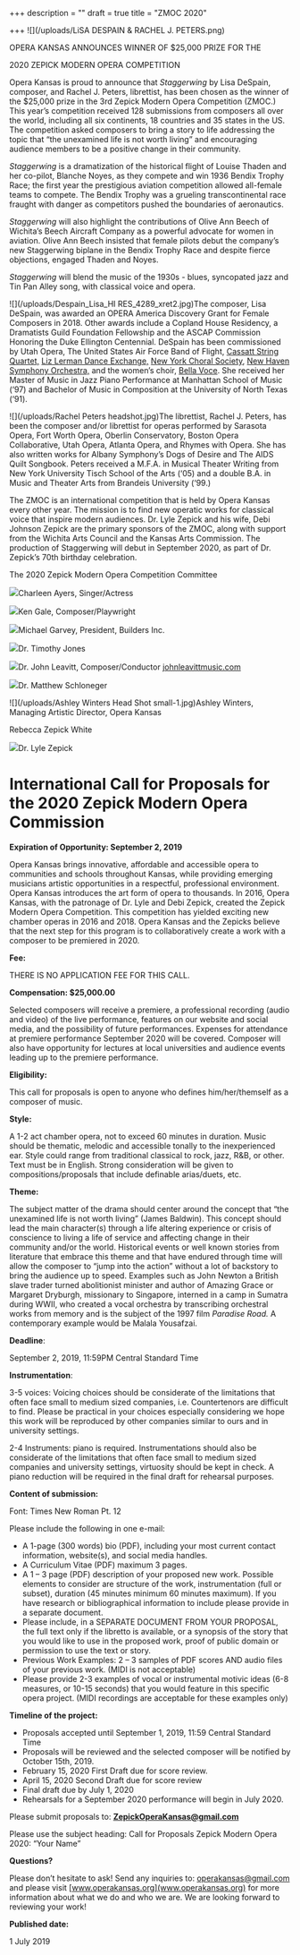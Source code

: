 +++
description = ""
draft = true
title = "ZMOC 2020"

+++
![](/uploads/LiSA DESPAIN & RACHEL J. PETERS.png)

OPERA KANSAS ANNOUNCES WINNER OF $25,000 PRIZE FOR THE

2020 ZEPICK MODERN OPERA COMPETITION

Opera Kansas is proud to announce that _Staggerwing_ by Lisa DeSpain, composer, and Rachel J. Peters, librettist, has been chosen as the winner of the $25,000 prize in the 3rd Zepick Modern Opera Competition (ZMOC.) This year’s competition received 128 submissions from composers all over the world, including all six continents, 18 countries and 35 states in the US. The competition asked composers to bring a story to life addressing the topic that “the unexamined life is not worth living” and encouraging audience members to be a positive change in their community.

_Staggerwing_ is a dramatization of the historical flight of Louise Thaden and her co-pilot, Blanche Noyes, as they compete and win 1936 Bendix Trophy Race; the first year the prestigious aviation competition allowed all-female teams to compete. The Bendix Trophy was a grueling transcontinental race fraught with danger as competitors pushed the boundaries of aeronautics.

_Staggerwing_ will also highlight the contributions of Olive Ann Beech of Wichita’s Beech Aircraft Company as a powerful advocate for women in aviation. Olive Ann Beech insisted that female pilots debut the company’s new Staggerwing biplane in the Bendix Trophy Race and despite fierce objections, engaged Thaden and Noyes.

_Staggerwing_ will blend the music of the 1930s - blues, syncopated jazz and Tin Pan Alley song, with classical voice and opera.

![](/uploads/Despain_Lisa_HI RES_4289_xret2.jpg)The composer, Lisa DeSpain, was awarded an OPERA America Discovery Grant for Female Composers in 2018. Other awards include a Copland House Residency, a Dramatists Guild Foundation Fellowship and the ASCAP Commission Honoring the Duke Ellington Centennial. DeSpain has been commissioned by Utah Opera, The United States Air Force Band of Flight, [Cassatt String Quartet,](http://www.cassattquartet.com/) [Liz Lerman Dance Exchange,](http://danceexchange.org/) [New York Choral Society](http://www.nychoral.org/), [New Haven Symphony Orchestra,](https://newhavensymphony.org/) and the women’s choir, [Bella Voce](http://www.bellavocereno.org/). She received her Master of Music in Jazz Piano Performance at Manhattan School of Music (‘97) and Bachelor of Music in Composition at the University of North Texas (‘91).

![](/uploads/Rachel Peters headshot.jpg)The librettist, Rachel J. Peters, has been the composer and/or librettist for operas performed by Sarasota Opera, Fort Worth Opera, Oberlin Conservatory, Boston Opera Collaborative, Utah Opera, Atlanta Opera, and Rhymes with Opera. She has also written works for Albany Symphony’s Dogs of Desire and The AIDS Quilt Songbook. Peters received a M.F.A. in Musical Theater Writing from New York University Tisch School of the Arts (‘05) and a double B.A. in Music and Theater Arts from Brandeis University (‘99.)

The ZMOC is an international competition that is held by Opera Kansas every other year. The mission is to find new operatic works for classical voice that inspire modern audiences. Dr. Lyle Zepick and his wife, Debi Johnson Zepick are the primary sponsors of the ZMOC, along with support from the Wichita Arts Council and the Kansas Arts Commission. The production of Staggerwing will debut in September 2020, as part of Dr. Zepick’s 70th birthday celebration.

The 2020 Zepick Modern Opera Competition Committee

![](/uploads/wichita-grand-opera-Charleen-Ayers-headshot-239x282-c.jpg)Charleen Ayers, Singer/Actress

![](/uploads/Gale.jpg)Ken Gale, Composer/Playwright

![](/uploads/garvey.jpg)Michael Garvey, President, Builders Inc.

![](/uploads/download-3.jpg)Dr. Timothy Jones

![](/uploads/John-Leavitt-2014-conducting1-400x400.jpg)Dr. John Leavitt, Composer/Conductor   [johnleavittmusic.com](http://johnleavittmusic.com/)

![](/uploads/Schloneger-Matt.jpg)Dr. Matthew Schloneger

![](/uploads/Ashley Winters Head Shot small-1.jpg)Ashley Winters, Managing Artistic Director, Opera Kansas

Rebecca Zepick White

![](/uploads/image-asset.jpg)Dr. Lyle Zepick

# **International Call for Proposals for the 2020 Zepick Modern Opera Commission**

**Expiration of Opportunity: September 2, 2019**

Opera Kansas brings innovative, affordable and accessible opera to communities and schools throughout Kansas, while providing emerging musicians artistic opportunities in a respectful, professional environment. Opera Kansas introduces the art form of opera to thousands. In 2016, Opera Kansas, with the patronage of Dr. Lyle and Debi Zepick, created the Zepick Modern Opera Competition. This competition has yielded exciting new chamber operas in 2016 and 2018. Opera Kansas and the Zepicks believe that the next step for this program is to collaboratively create a work with a composer to be premiered in 2020.

**Fee:**

THERE IS NO APPLICATION FEE FOR THIS CALL.

**Compensation: $25,000.00**

Selected composers will receive a premiere, a professional recording (audio and video) of the live performance, features on our website and social media, and the possibility of future performances. Expenses for attendance at premiere performance September 2020 will be covered. Composer will also have opportunity for lectures at local universities and audience events leading up to the premiere performance.

**Eligibility:**

This call for proposals is open to anyone who defines him/her/themself as a composer of music.

**Style:**

A 1-2 act chamber opera, not to exceed 60 minutes in duration. Music should be thematic, melodic and accessible tonally to the inexperienced ear. Style could range from traditional classical to rock, jazz, R&B, or other. Text must be in English. Strong consideration will be given to compositions/proposals that include definable arias/duets, etc.

**Theme:**

The subject matter of the drama should center around the concept that “the unexamined life is not worth living” (James Baldwin). This concept should lead the main character(s) through a life altering experience or crisis of conscience to living a life of service and affecting change in their community and/or the world. Historical events or well known stories from literature that embrace this theme and that have endured through time will allow the composer to “jump into the action” without a lot of backstory to bring the audience up to speed. Examples such as John Newton a British slave trader turned abolitionist minister and author of Amazing Grace or Margaret Dryburgh, missionary to Singapore, interned in a camp in Sumatra during WWII, who created a vocal orchestra by transcribing orchestral works from memory and is the subject of the 1997 film _Paradise Road._ A contemporary example would be Malala Yousafzai.

**Deadline**:

September 2, 2019, 11:59PM Central Standard Time

**Instrumentation**:

3-5 voices: Voicing choices should be considerate of the limitations that often face small to medium sized companies, i.e. Countertenors are difficult to find. Please be practical in your choices especially considering we hope this work will be reproduced by other companies similar to ours and in university settings.

2-4 Instruments: piano is required. Instrumentations should also be considerate of the limitations that often face small to medium sized companies and university settings, virtuosity should be kept in check. A piano reduction will be required in the final draft for rehearsal purposes.

**Content of submission:**

Font: Times New Roman Pt. 12

Please include the following in one e-mail:

* A 1-page (300 words) bio (PDF), including your most current contact information, website(s), and social media handles.
* A Curriculum Vitae (PDF) maximum 3 pages.
* A 1 – 3 page (PDF) description of your proposed new work. Possible elements to consider are structure of the work, instrumentation (full or subset), duration (45 minutes minimum 60 minutes maximum). If you have research or bibliographical information to include please provide in a separate document.
* Please include, in a SEPARATE DOCUMENT FROM YOUR PROPOSAL, the full text only if the libretto is available, or a synopsis of the story that you would like to use in the proposed work, proof of public domain or permission to use the text or story.
* Previous Work Examples: 2 – 3 samples of PDF scores AND audio files of your previous work. (MIDI is not acceptable)
* Please provide 2-3 examples of vocal or instrumental motivic ideas (6-8 measures, or 10-15 seconds) that you would feature in this specific opera project. (MIDI recordings are acceptable for these examples only)

**Timeline of the project:**

* Proposals accepted until September 1, 2019, 11:59 Central Standard Time
* Proposals will be reviewed and the selected composer will be notified by October 15th, 2019.
* February 15, 2020 First Draft due for score review.
* April 15, 2020 Second Draft due for score review
* Final draft due by July 1, 2020
* Rehearsals for a September 2020 performance will begin in July 2020.

Please submit proposals to: **ZepickOperaKansas@gmail.com**

Please use the subject heading: Call for Proposals Zepick Modern Opera 2020: “Your Name”

**Questions?**

Please don’t hesitate to ask! Send any inquiries to: operakansas@gmail.com and please visit [www.operakansas.org](www.operakansas.org) for more information about what we do and who we are. We are looking forward to reviewing your work!

**Published date:**

1 July 2019